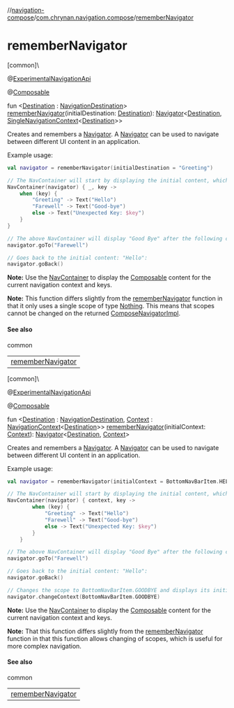 //[navigation-compose](../../index.md)/[com.chrynan.navigation.compose](index.md)/[rememberNavigator](remember-navigator.md)

# rememberNavigator

[common]\

@[ExperimentalNavigationApi](../../../navigation-core/navigation-core/com.chrynan.navigation/-experimental-navigation-api/index.md)

@[Composable](https://developer.android.com/reference/kotlin/androidx/compose/runtime/Composable.html)

fun &lt;[Destination](remember-navigator.md) : [NavigationDestination](../../../navigation-core/com.chrynan.navigation/-navigation-destination/index.md)&gt; [rememberNavigator](remember-navigator.md)(initialDestination: [Destination](remember-navigator.md)): [Navigator](../../../navigation-core/navigation-core/com.chrynan.navigation/-navigator/index.md)&lt;[Destination](remember-navigator.md), [SingleNavigationContext](../../../navigation-core/navigation-core/com.chrynan.navigation/-single-navigation-context/index.md)&lt;[Destination](remember-navigator.md)&gt;&gt;

Creates and remembers a [Navigator](../../../navigation-core/navigation-core/com.chrynan.navigation/-navigator/index.md). A [Navigator](../../../navigation-core/navigation-core/com.chrynan.navigation/-navigator/index.md) can be used to navigate between different UI content in an application.

Example usage:

```kotlin
val navigator = rememberNavigator(initialDestination = "Greeting")

// The NavContainer will start by displaying the initial content, which in this case is "Hello"
NavContainer(navigator) { _, key ->
    when (key) {
        "Greeting" -> Text("Hello")
        "Farewell" -> Text("Good-bye")
        else -> Text("Unexpected Key: $key")
    }
}

// The above NavContainer will display "Good Bye" after the following call:
navigator.goTo("Farewell")

// Goes back to the initial content: "Hello":
navigator.goBack()
```

**Note:** Use the [NavContainer](-nav-container.md) to display the [Composable](https://developer.android.com/reference/kotlin/androidx/compose/runtime/Composable.html) content for the current navigation context and keys.

**Note:** This function differs slightly from the [rememberNavigator](remember-navigator.md) function in that it only uses a single scope of type [Nothing](https://kotlinlang.org/api/latest/jvm/stdlib/kotlin/-nothing/index.html). This means that scopes cannot be changed on the returned [ComposeNavigatorImpl](../../../navigation-compose/com.chrynan.navigation.compose/-compose-navigator-impl/index.md).

#### See also

common

| |
|---|
| [rememberNavigator](remember-navigator.md) |

[common]\

@[ExperimentalNavigationApi](../../../navigation-core/navigation-core/com.chrynan.navigation/-experimental-navigation-api/index.md)

@[Composable](https://developer.android.com/reference/kotlin/androidx/compose/runtime/Composable.html)

fun &lt;[Destination](remember-navigator.md) : [NavigationDestination](../../../navigation-core/com.chrynan.navigation/-navigation-destination/index.md), [Context](remember-navigator.md) : [NavigationContext](../../../navigation-core/navigation-core/com.chrynan.navigation/-navigation-context/index.md)&lt;[Destination](remember-navigator.md)&gt;&gt; [rememberNavigator](remember-navigator.md)(initialContext: [Context](remember-navigator.md)): [Navigator](../../../navigation-core/navigation-core/com.chrynan.navigation/-navigator/index.md)&lt;[Destination](remember-navigator.md), [Context](remember-navigator.md)&gt;

Creates and remembers a [Navigator](../../../navigation-core/navigation-core/com.chrynan.navigation/-navigator/index.md). A [Navigator](../../../navigation-core/navigation-core/com.chrynan.navigation/-navigator/index.md) can be used to navigate between different UI content in an application.

Example usage:

```kotlin
val navigator = rememberNavigator(initialContext = BottomNavBarItem.HELLO)

// The NavContainer will start by displaying the initial content, which in this case is "Hello"
NavContainer(navigator) { context, key ->
        when (key) {
            "Greeting" -> Text("Hello")
            "Farewell" -> Text("Good-bye")
            else -> Text("Unexpected Key: $key")
        }
    }

// The above NavContainer will display "Good Bye" after the following call:
navigator.goTo("Farewell")

// Goes back to the initial content: "Hello":
navigator.goBack()

// Changes the scope to BottomNavBarItem.GOODBYE and displays its initial key, which in this case is "Farewell"
navigator.changeContext(BottomNavBarItem.GOODBYE)
```

**Note:** Use the [NavContainer](-nav-container.md) to display the [Composable](https://developer.android.com/reference/kotlin/androidx/compose/runtime/Composable.html) content for the current navigation context and keys.

**Note:** That this function differs slightly from the [rememberNavigator](remember-navigator.md) function in that this function allows changing of scopes, which is useful for more complex navigation.

#### See also

common

| |
|---|
| [rememberNavigator](remember-navigator.md) |
